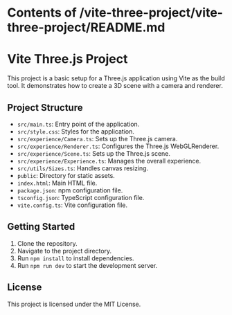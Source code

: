 # Contents of /vite-three-project/vite-three-project/README.md

# Vite Three.js Project

This project is a basic setup for a Three.js application using Vite as the build tool. It demonstrates how to create a 3D scene with a camera and renderer.

## Project Structure

- `src/main.ts`: Entry point of the application.
- `src/style.css`: Styles for the application.
- `src/experience/Camera.ts`: Sets up the Three.js camera.
- `src/experience/Renderer.ts`: Configures the Three.js WebGLRenderer.
- `src/experience/Scene.ts`: Sets up the Three.js scene.
- `src/experience/Experience.ts`: Manages the overall experience.
- `src/utils/Sizes.ts`: Handles canvas resizing.
- `public`: Directory for static assets.
- `index.html`: Main HTML file.
- `package.json`: npm configuration file.
- `tsconfig.json`: TypeScript configuration file.
- `vite.config.ts`: Vite configuration file.

## Getting Started

1. Clone the repository.
2. Navigate to the project directory.
3. Run `npm install` to install dependencies.
4. Run `npm run dev` to start the development server.

## License

This project is licensed under the MIT License.
